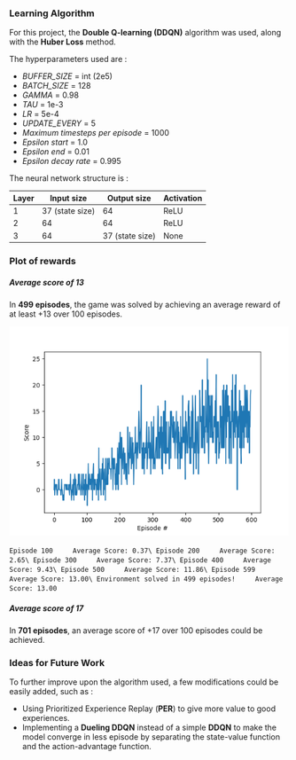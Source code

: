### Learning Algorithm

For this project, the **Double Q-learning (DDQN)** algorithm was used, along with the **Huber Loss** method.

The hyperparameters used are :

- *BUFFER_SIZE* = int (2e5)
- *BATCH_SIZE* = 128
- *GAMMA* = 0.98
- *TAU* = 1e-3
- *LR* = 5e-4
- *UPDATE_EVERY* = 5
- *Maximum timesteps per episode* = 1000
- *Epsilon start* = 1.0
- *Epsilon end* = 0.01
- *Epsilon decay rate* = 0.995

The neural network structure is :

| Layer | Input size | Output size | Activation |
|-------|------------|-------------|------------|
| 1 | 37 (state size) | 64 | ReLU |
| 2 | 64 | 64 | ReLU |
| 3 | 64 | 37 (state size) | None |

### Plot of rewards

##### Average score of 13

In **499 episodes**, the game was solved by achieving an average reward of at least +13 over 100 episodes.

![](Figure_1.png)

`
Episode 100     Average Score: 0.37\
Episode 200     Average Score: 2.65\
Episode 300     Average Score: 7.37\
Episode 400     Average Score: 9.43\
Episode 500     Average Score: 11.86\
Episode 599     Average Score: 13.00\
Environment solved in 499 episodes!     Average Score: 13.00
`

##### Average score of 17

In **701 episodes**, an average score of +17 over 100 episodes could be achieved.


### Ideas for Future Work

To further improve upon the algorithm used, a few modifications could be easily added, such as :
- Using Prioritized Experience Replay (**PER**) to give more value to good experiences.
- Implementing a **Dueling DDQN** instead of a simple **DDQN** to make the model converge in less episode by separating the state-value function and the action-advantage function.
